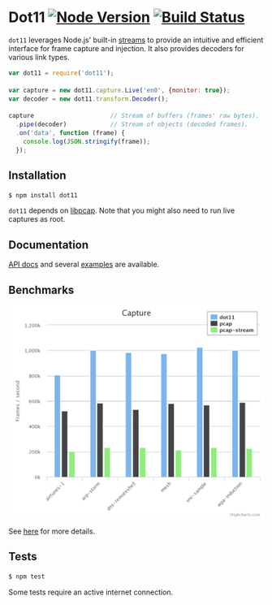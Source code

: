 # Dot11 [![Node Version](https://img.shields.io/node/v/gh-badges.svg?style=flat)](https://www.npmjs.com/package/dot11) [![Build Status](https://travis-ci.org/mtth/dot11.svg?branch=master)](https://travis-ci.org/mtth/dot11)

`dot11` leverages Node.js' built-in [streams][] to provide an intuitive and
efficient interface for frame capture and injection. It also provides decoders
for various link types.

```javascript
var dot11 = require('dot11');

var capture = new dot11.capture.Live('en0', {monitor: true});
var decoder = new dot11.transform.Decoder();

capture                     // Stream of buffers (frames' raw bytes).
  .pipe(decoder)            // Stream of objects (decoded frames).
  .on('data', function (frame) {
    console.log(JSON.stringify(frame));
  });
```


## Installation

```bash
$ npm install dot11
```

`dot11` depends on [libpcap][]. Note that you might also need to run live
captures as root.


## Documentation

[API docs](doc/api.md) and several [examples](doc/examples.md) are available.


## Benchmarks

[![Capture benchmark](doc/img/capture.png)](doc/benchmarks.md#capture)

See [here](doc/benchmarks.md) for more details.


## Tests

```bash
$ npm test
```

Some tests require an active internet connection.


[Radiotap]: http://www.radiotap.org/
[streams]: http://nodejs.org/api/stream.html
[libpcap]: http://www.tcpdump.org/
[node_pcap]: https://github.com/mranney/node_pcap
[pcap-stream]: https://github.com/wanderview/node-pcap-stream
